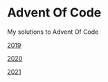 # Advent Of Code
My solutions to Advent Of Code

[2019](/AdventOfCode/AdventOfCode/2019/2019.md)

[2020](/AdventOfCode/AdventOfCode/2020/2020.md)

[2021](/AdventOfCode/AdventOfCode/2021/2021.md)
